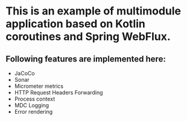 # This is an example of multimodule application based on Kotlin coroutines and Spring WebFlux.

## Following features are implemented here:
- JaCoCo
- Sonar
- Micrometer metrics
- HTTP Request Headers Forwarding
- Process context
- MDC Logging
- Error rendering